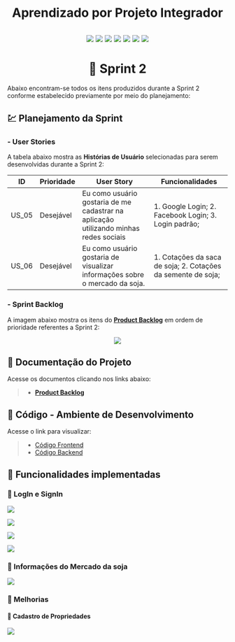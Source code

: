 <h1 align="center"> 
  Aprendizado por Projeto Integrador
</h1>

<h2 align="center"> 
  
![](https://img.shields.io/badge/React_Native-20232A?style=for-the-badge&logo=react&logoColor=61DAFB) ![](https://img.shields.io/badge/Expo-1B1F23?style=for-the-badge&logo=expo&logoColor=white) ![](https://img.shields.io/badge/styled--components-DB7093?style=for-the-badge&logo=styled-components&logoColor=white) ![](https://img.shields.io/badge/Node.js-339933?style=for-the-badge&logo=nodedotjs&logoColor=white) ![](https://img.shields.io/badge/nestjs-E0234E?style=for-the-badge&logo=nestjs&logoColor=white) ![](https://img.shields.io/badge/TypeScript-007ACC?style=for-the-badge&logo=typescript&logoColor=white) ![](https://img.shields.io/badge/PostgreSQL-316192?style=for-the-badge&logo=postgresql&logoColor=white)  
  
</h2>



<h1 align="center"> 
🏁 Sprint 2 
</h1>

Abaixo encontram-se todos os itens produzidos durante a Sprint 2 conforme estabelecido previamente por meio do planejamento: 

## 💹 Planejamento da Sprint

### - User Stories

A tabela abaixo mostra as __Histórias de Usuário__ selecionadas para serem desenvolvidas durante a Sprint 2:

| ID     | Prioridade | User Story                       | Funcionalidades                      |
| -------| ---------- | -------------------------------- | ------------------------------------ |
| US_05  | Desejável  | Eu como usuário gostaria de me cadastrar na aplicação utilizando minhas redes sociais  | 1. Google Login; 2. Facebook Login; 3. Login padrão; |
| US_06  | Desejável | Eu como usuário gostaria de visualizar informações sobre o mercado da soja. | 1. Cotações da saca de soja; 2. Cotações da semente de soja; |

### - Sprint Backlog

A imagem abaixo mostra os itens do [__Product Backlog__](https://github.com/cluster-8/esoja-mobile/blob/main/Docs/Product-Backlog-Visiona-eSoja.pdf) em ordem de prioridade referentes a Sprint 2:

<p align="center">
  <img src="https://github.com/cluster-8/esoja-mobile/blob/main/Docs/sprint-2-backlog-update.png"/></p>

## 📂 Documentação do Projeto

Acesse os documentos clicando nos links abaixo:

> * [__Product Backlog__](https://github.com/cluster-8/esoja-mobile/blob/main/Docs/Product-Backlog-Visiona-eSoja.pdf)


## 📃 Código - Ambiente de Desenvolvimento 

Acesse o link para visualizar:

> * [Código Frontend](https://github.com/cluster-8/esoja-mobile/tree/mobile/frontend)
> * [Código Backend](https://github.com/cluster-8/esoja-api)

## 💫 Funcionalidades implementadas

### 🔑 LogIn e SignIn

![](https://github.com/cluster-8/esoja-mobile/blob/main/Gifs/LoginScreen.gif)

![](https://github.com/cluster-8/esoja-mobile/blob/main/Gifs/facebook-login.gif)

![](https://github.com/cluster-8/esoja-mobile/blob/main/Gifs/google-login.gif)

![](https://github.com/cluster-8/esoja-mobile/blob/main/Gifs/SigninScreen.gif)

### 📰 Informações do Mercado da soja

![](https://github.com/cluster-8/esoja-mobile/blob/main/Gifs/QuotationsScreen.gif)

### 🔧 Melhorias

#### 🏡 Cadastro de Propriedades

![](https://github.com/cluster-8/esoja-mobile/blob/main/Gifs/CreatePropertyIntegration.gif)
